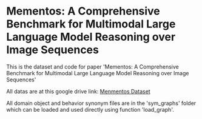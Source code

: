 # Mementos: A Comprehensive Benchmark for Multimodal Large Language Model Reasoning over Image Sequences

This is the dataset and code for paper 'Mementos: A Comprehensive Benchmark for Multimodal Large Language Model Reasoning over Image Sequences'

All datas are at this google drive link: [Menmentos Dataset](https://drive.google.com/drive/folders/1CKBWtHKzJgkGJb3Qdl2e_HHhc0fThW61?usp=sharing)

All domain object and behavior synonym files are in the 'sym_graphs' folder which can be loaded and used directly using function 'load_graph'.

